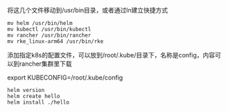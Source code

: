 将这几个文件移动到/usr/bin目录，或者通过ln建立快捷方式
```
mv helm /usr/bin/helm
mv kubectl /usr/bin/kubectl 
mv rancher /usr/bin/rancher
mv rke_linux-arm64 /usr/bin/rke
```
添加指定k8s的配置文件，可以放到/root/.kube/目录下，名称是config，内容可以到rancher集群里下载

export KUBECONFIG=/root/.kube/config
```
helm version
helm create hello
helm install ./hello
```

